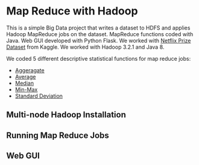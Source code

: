 # Map Reduce with Hadoop
This is a simple Big Data project that writes a dataset to HDFS and applies Hadoop MapReduce jobs on the dataset. MapReduce functions coded with Java. Web GUI developed with Python Flask. We worked with [Netflix Prize Dataset](https://www.kaggle.com/netflix-inc/netflix-prize-data) from Kaggle. We worked with Hadoop 3.2.1 and Java 8.

We coded 5 different descriptive statistical functions for map reduce jobs:
* [Aggeragate](https://github.com/fzehracetin/big-data-project/blob/main/javaProject/src/Sum.java)
* [Average](https://github.com/fzehracetin/big-data-project/blob/main/javaProject/src/Average.java)
* [Median](https://github.com/fzehracetin/big-data-project/blob/main/javaProject/src/Median.java)
* [Min-Max](https://github.com/fzehracetin/big-data-project/blob/main/javaProject/src/MinMax.java)
* [Standard Deviation](https://github.com/fzehracetin/big-data-project/blob/main/javaProject/src/StandardDeviation.java)

## Multi-node Hadoop Installation

## Running Map Reduce Jobs

## Web GUI

